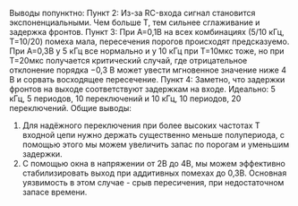 Выводы попунктно:
Пункт 2: Из-за RC-входа сигнал становится экспоненциальными. Чем больше T, тем сильнее сглаживание и задержка фронтов.
Пункт 3: При A=0,1В на всех комбинациях (5/10 кГц, T=10/20) помеха мала, пересечения порогов происходят предсказуемо. При А=0,3В у 5 кГц все нормально и у 10 кГц при Т=10мкс тоже,  но при Т=20мкс получается критический случай, где отрицательное отклонение порядка −0,3 В может увести мгновенное значение ниже 4 В и сорвать восходящее пересечение.
Пункт 4: Заметно, что задержки фронтов на выходе соответствуют задержкам на входе. Идеально: 5 кГц, 5 периодов, 10 переключений и 10 кГц, 10 периодов, 20 переключений.
Общие выводы:
1. Для надёжного переключения при более высоких частотах T входной цепи нужно держать существенно меньше полупериода, с помощью этого мы можем увеличить запас по порогам и уменьшим задержки.
2. С помощью окна в напряжении от 2В до 4В, мы можем эффективно стабилизировать выход при аддитивных помехах до 0,3В. Основная уязвимость в этом случае - срыв пересичения, при недостаточном запасе времени.
